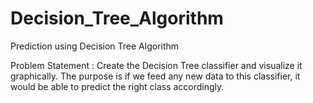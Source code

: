 # Decision_Tree_Algorithm

Prediction using Decision Tree Algorithm

Problem Statement : 
Create the Decision Tree classifier and visualize it graphically.
The purpose is if we feed any new data to this classifier, it would be able to predict the right class accordingly.

